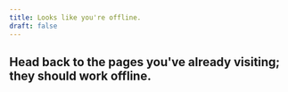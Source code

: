 ```yaml
---
title: Looks like you're offline.
draft: false
---
```


## Head back to the pages you've already visiting; they should work offline.